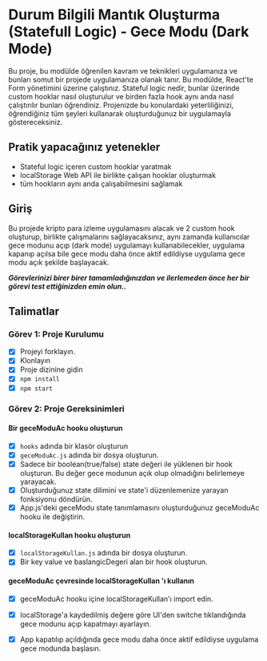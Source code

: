 # Durum Bilgili Mantık Oluşturma (Statefull Logic) - Gece Modu (Dark Mode)

Bu proje, bu modülde öğrenilen kavram ve teknikleri uygulamanıza ve bunları somut bir projede uygulamanıza olanak tanır. Bu modülde, React'te Form yönetimini üzerine çalıştınız. Stateful logic nedir, bunlar üzerinde custom hooklar nasıl oluşturulur ve birden fazla hook aynı anda nasıl çalıştırılır bunları öğrendiniz. Projenizde bu konulardaki yeterliliğinizi, öğrendiğiniz tüm şeyleri kullanarak oluşturduğunuz bir uygulamayla göstereceksiniz.

## Pratik yapacağınız yetenekler

- Stateful logic içeren custom hooklar yaratmak
- localStorage Web API ile birlikte çalışan hooklar oluşturmak
- tüm hookların aynı anda çalışabilmesini sağlamak

## Giriş

Bu projede kripto para izleme uygulamasını alacak ve 2 custom hook oluşturup, birlikte çalışmalarını sağlayacaksınız, aynı zamanda kullanıcılar gece modunu açıp (dark mode) uygulamayı kullanabilecekler, uygulama kapanıp açılsa bile gece modu daha önce aktif edildiyse uygulama gece modu açık şekilde başlayacak. 

***Görevlerinizi birer birer tamamladığınızdan ve ilerlemeden önce her bir görevi test ettiğinizden emin olun..***

## Talimatlar

### Görev 1: Proje Kurulumu

* [X] Projeyi forklayın.
* [X] Klonlayın
* [X] Proje dizinine gidin
* [X] `npm install`
* [X] `npm start`

### Görev 2: Proje Gereksinimleri

#### Bir geceModuAc hooku oluşturun

* [X] `hooks` adında bir klasör oluşturun
* [X] `geceModuAc.js` adında bir dosya oluşturun.
* [X] Sadece bir boolean(true/false) state değeri ile yüklenen bir hook oluşturun. Bu değer gece modunun açık olup olmadığını belirlemeye yarayacak.
* [X] Oluşturduğunuz state dilimini ve state'i düzenlemenize yarayan fonksiyonu döndürün.
* [X] App.js'deki geceModu state tanımlamasını oluşturduğunuz geceModuAc hooku ile değiştirin.

#### localStorageKullan hooku oluşturun

* [X] `localStorageKullan.js` adında bir dosya oluşturun.
* [X] Bir key value ve baslangicDegeri alan bir hook oluşturun.

#### geceModuAc çevresinde localStorageKullan 'ı kullanın

* [X] geceModuAc hooku içine localStorageKullan'ı import edin.
* [X] localStorage'a kaydedilmiş değere göre UI'den switche tıklandığında gece modunu açıp kapatmayı ayarlayın.
* [X] App kapatılıp açıldığında gece modu daha önce aktif edildiyse uygulama gece modunda başlasın.

